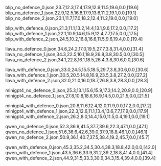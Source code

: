 blip_no_defence_0.json,23.7,12.3,17.4,17.9,12.9,11.5,19.6,0.0,[19.6]
blip_no_defence_1.json,22.9,12.5,16.8,17.9,13.6,11.2,19.1,0.0,[19.1]
blip_no_defence_2.json,23.1,11.7,17.0,18.2,12.4,11.2,19.0,0.0,[19.0]

blip_with_defence_0.json,21.3,11.1,13.2,14.4,13.1,9.6,17.2,0.0,[17.2]
blip_with_defence_1.json,22.1,10.9,14.6,15.9,12.4,7.7,17.5,0.0,[17.5]
blip_with_defence_2.json,24.5,10.2,16.8,16.6,11.5,9.6,19.4,0.0,[19.4]

llava_no_defence_0.json,34.6,24.2,17.0,19.5,27.7,3.8,31.4,0.0,[31.4]
llava_no_defence_1.json,34.3,22.5,16.1,18.9,26.8,3.8,30.5,0.0,[30.5]
llava_no_defence_2.json,34.1,22.8,16.1,18.5,26.4,3.8,30.6,0.0,[30.6]

llava_with_defence_0.json,33.0,24.5,15.5,18.5,29.7,3.8,30.6,0.0,[30.6]
llava_with_defence_1.json,30.5,20.5,14.8,16.9,23.5,3.8,27.2,0.0,[27.2]
llava_with_defence_2.json,32.0,21.0,16.0,18.7,26.8,3.8,28.3,0.0,[28.3]

minigpt4_no_defence_0.json,25.3,13.1,15.6,15.9,17.3,14.2,20.9,0.0,[20.9]
minigpt4_no_defence_1.json,27.8,10.8,18.6,16.9,14.5,0.0,21.5,0.0,[21.5]


minigpt4_with_defence_0.json,20.8,11.6,12.4,12.0,11.9,0.0,17.2,0.0,[17.2]
minigpt4_with_defence_1.json,22.3,12.6,11.1,13.4,13.6,7.7,17.9,0.0,[17.9]
minigpt4_with_defence_2.json,26.2,8.0,14.4,15.0,11.5,0.4,19.1,0.0,[19.1]

qwen_no_defence_0.json,52.3,36.9,41.5,37.7,39.6,22.3,47.1,0.0,[47.1]
qwen_no_defence_1.json,51.6,36.6,42.6,39.0,37.9,18.8,46.1,0.0,[46.1]
qwen_no_defence_2.json,50.9,36.1,40.7,37.5,38.4,19.2,45.7,0.0,[45.7]

qwen_with_defence_0.json,45.3,35.2,34.5,30.4,38.3,18.8,42.0,0.0,[42.0]
qwen_with_defence_1.json,43.5,36.6,33.9,31.2,39.2,18.8,41.4,0.0,[41.4]
qwen_with_defence_2.json,44.9,31.5,33.3,30.9,34.3,15.4,39.4,0.0,[39.4]
